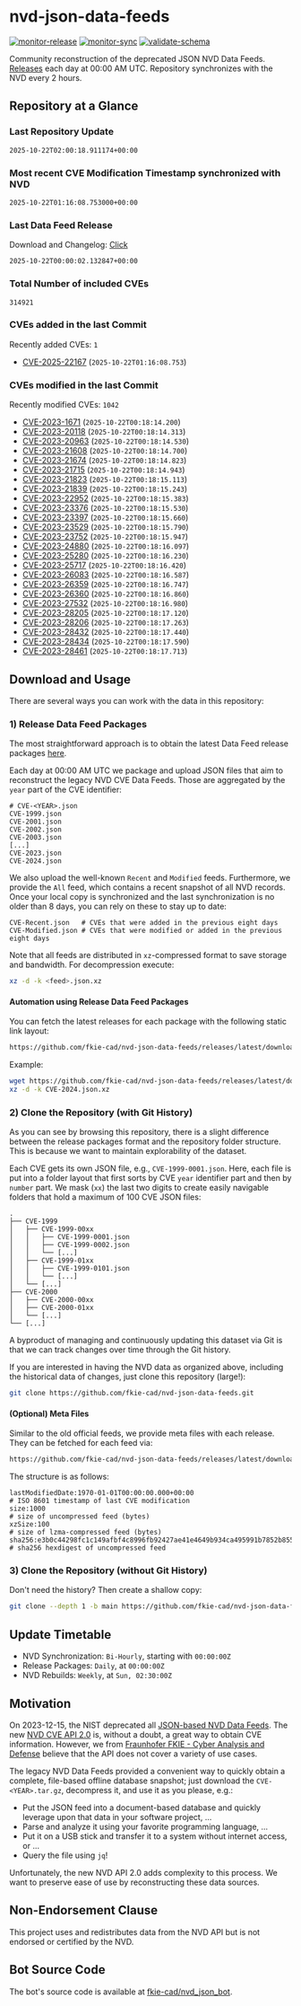 # nvd-json-data-feeds

[![monitor-release](https://github.com/fkie-cad/nvd-json-data-feeds/actions/workflows/monitor_release.yml/badge.svg)](https://github.com/fkie-cad/nvd-json-data-feeds/actions/workflows/monitor_release.yml)
[![monitor-sync](https://github.com/fkie-cad/nvd-json-data-feeds/actions/workflows/monitor_sync.yml/badge.svg)](https://github.com/fkie-cad/nvd-json-data-feeds/actions/workflows/monitor_sync.yml)
[![validate-schema](https://github.com/fkie-cad/nvd-json-data-feeds/actions/workflows/validate_schema.yml/badge.svg)](https://github.com/fkie-cad/nvd-json-data-feeds/actions/workflows/validate_schema.yml)

Community reconstruction of the deprecated JSON NVD Data Feeds.
[Releases](https://github.com/fkie-cad/nvd-json-data-feeds/releases/latest) each day at 00:00 AM UTC.
Repository synchronizes with the NVD every 2 hours.

## Repository at a Glance

### Last Repository Update

```plain
2025-10-22T02:00:18.911174+00:00
```

### Most recent CVE Modification Timestamp synchronized with NVD

```plain
2025-10-22T01:16:08.753000+00:00
```

### Last Data Feed Release

Download and Changelog: [Click](https://github.com/fkie-cad/nvd-json-data-feeds/releases/latest)

```plain
2025-10-22T00:00:02.132847+00:00
```

### Total Number of included CVEs

```plain
314921
```

### CVEs added in the last Commit

Recently added CVEs: `1`

- [CVE-2025-22167](CVE-2025/CVE-2025-221xx/CVE-2025-22167.json) (`2025-10-22T01:16:08.753`)


### CVEs modified in the last Commit

Recently modified CVEs: `1042`

- [CVE-2023-1671](CVE-2023/CVE-2023-16xx/CVE-2023-1671.json) (`2025-10-22T00:18:14.200`)
- [CVE-2023-20118](CVE-2023/CVE-2023-201xx/CVE-2023-20118.json) (`2025-10-22T00:18:14.313`)
- [CVE-2023-20963](CVE-2023/CVE-2023-209xx/CVE-2023-20963.json) (`2025-10-22T00:18:14.530`)
- [CVE-2023-21608](CVE-2023/CVE-2023-216xx/CVE-2023-21608.json) (`2025-10-22T00:18:14.700`)
- [CVE-2023-21674](CVE-2023/CVE-2023-216xx/CVE-2023-21674.json) (`2025-10-22T00:18:14.823`)
- [CVE-2023-21715](CVE-2023/CVE-2023-217xx/CVE-2023-21715.json) (`2025-10-22T00:18:14.943`)
- [CVE-2023-21823](CVE-2023/CVE-2023-218xx/CVE-2023-21823.json) (`2025-10-22T00:18:15.113`)
- [CVE-2023-21839](CVE-2023/CVE-2023-218xx/CVE-2023-21839.json) (`2025-10-22T00:18:15.243`)
- [CVE-2023-22952](CVE-2023/CVE-2023-229xx/CVE-2023-22952.json) (`2025-10-22T00:18:15.383`)
- [CVE-2023-23376](CVE-2023/CVE-2023-233xx/CVE-2023-23376.json) (`2025-10-22T00:18:15.530`)
- [CVE-2023-23397](CVE-2023/CVE-2023-233xx/CVE-2023-23397.json) (`2025-10-22T00:18:15.660`)
- [CVE-2023-23529](CVE-2023/CVE-2023-235xx/CVE-2023-23529.json) (`2025-10-22T00:18:15.790`)
- [CVE-2023-23752](CVE-2023/CVE-2023-237xx/CVE-2023-23752.json) (`2025-10-22T00:18:15.947`)
- [CVE-2023-24880](CVE-2023/CVE-2023-248xx/CVE-2023-24880.json) (`2025-10-22T00:18:16.097`)
- [CVE-2023-25280](CVE-2023/CVE-2023-252xx/CVE-2023-25280.json) (`2025-10-22T00:18:16.230`)
- [CVE-2023-25717](CVE-2023/CVE-2023-257xx/CVE-2023-25717.json) (`2025-10-22T00:18:16.420`)
- [CVE-2023-26083](CVE-2023/CVE-2023-260xx/CVE-2023-26083.json) (`2025-10-22T00:18:16.587`)
- [CVE-2023-26359](CVE-2023/CVE-2023-263xx/CVE-2023-26359.json) (`2025-10-22T00:18:16.747`)
- [CVE-2023-26360](CVE-2023/CVE-2023-263xx/CVE-2023-26360.json) (`2025-10-22T00:18:16.860`)
- [CVE-2023-27532](CVE-2023/CVE-2023-275xx/CVE-2023-27532.json) (`2025-10-22T00:18:16.980`)
- [CVE-2023-28205](CVE-2023/CVE-2023-282xx/CVE-2023-28205.json) (`2025-10-22T00:18:17.120`)
- [CVE-2023-28206](CVE-2023/CVE-2023-282xx/CVE-2023-28206.json) (`2025-10-22T00:18:17.263`)
- [CVE-2023-28432](CVE-2023/CVE-2023-284xx/CVE-2023-28432.json) (`2025-10-22T00:18:17.440`)
- [CVE-2023-28434](CVE-2023/CVE-2023-284xx/CVE-2023-28434.json) (`2025-10-22T00:18:17.590`)
- [CVE-2023-28461](CVE-2023/CVE-2023-284xx/CVE-2023-28461.json) (`2025-10-22T00:18:17.713`)


## Download and Usage

There are several ways you can work with the data in this repository:

### 1) Release Data Feed Packages

The most straightforward approach is to obtain the latest Data Feed release packages [here](https://github.com/fkie-cad/nvd-json-data-feeds/releases/latest).

Each day at 00:00 AM UTC we package and upload JSON files that aim to reconstruct the legacy NVD CVE Data Feeds.
Those are aggregated by the `year` part of the CVE identifier:

```
# CVE-<YEAR>.json
CVE-1999.json
CVE-2001.json
CVE-2002.json
CVE-2003.json
[...]
CVE-2023.json
CVE-2024.json
```

We also upload the well-known `Recent` and `Modified` feeds.
Furthermore, we provide the `All` feed, which contains a recent snapshot of all NVD records.
Once your local copy is synchronized and the last synchronization is no older than 8 days, you can rely on these to stay up to date:

```plain
CVE-Recent.json   # CVEs that were added in the previous eight days
CVE-Modified.json # CVEs that were modified or added in the previous eight days
```

Note that all feeds are distributed in `xz`-compressed format to save storage and bandwidth.
For decompression execute:

```sh
xz -d -k <feed>.json.xz
```

#### Automation using Release Data Feed Packages

You can fetch the latest releases for each package with the following static link layout:

```sh
https://github.com/fkie-cad/nvd-json-data-feeds/releases/latest/download/CVE-<YEAR>.json.xz
```

Example:

```sh
wget https://github.com/fkie-cad/nvd-json-data-feeds/releases/latest/download/CVE-2024.json.xz
xz -d -k CVE-2024.json.xz
```

### 2) Clone the Repository (with Git History)

As you can see by browsing this repository, there is a slight difference between the release packages format and the repository folder structure.
This is because we want to maintain explorability of the dataset.

Each CVE gets its own JSON file, e.g., `CVE-1999-0001.json`.
Here, each file is put into a folder layout that first sorts by CVE `year` identifier part and then by `number` part.
We mask (`xx`) the last two digits to create easily navigable folders that hold a maximum of 100 CVE JSON files:

```plain
.
├── CVE-1999
│   ├── CVE-1999-00xx
│   │   ├── CVE-1999-0001.json
│   │   ├── CVE-1999-0002.json
│   │   └── [...]
│   ├── CVE-1999-01xx
│   │   ├── CVE-1999-0101.json
│   │   └── [...]
│   └── [...]
├── CVE-2000
│   ├── CVE-2000-00xx
│   ├── CVE-2000-01xx
│   └── [...]
└── [...]
```

A byproduct of managing and continuously updating this dataset via Git is that we can track changes over time through the Git history.

If you are interested in having the NVD data as organized above, including the historical data of changes, just clone this repository (large!):

```sh
git clone https://github.com/fkie-cad/nvd-json-data-feeds.git
```

#### (Optional) Meta Files

Similar to the old official feeds, we provide meta files with each release. They can be fetched for each feed via:

```sh
https://github.com/fkie-cad/nvd-json-data-feeds/releases/latest/download/CVE-<YEAR>.meta
```

The structure is as follows:

```plain
lastModifiedDate:1970-01-01T00:00:00.000+00:00                          # ISO 8601 timestamp of last CVE modification
size:1000                                                               # size of uncompressed feed (bytes)
xzSize:100                                                              # size of lzma-compressed feed (bytes)
sha256:e3b0c44298fc1c149afbf4c8996fb92427ae41e4649b934ca495991b7852b855 # sha256 hexdigest of uncompressed feed
```

### 3) Clone the Repository (without Git History)

Don't need the history? Then create a shallow copy:

```sh
git clone --depth 1 -b main https://github.com/fkie-cad/nvd-json-data-feeds.git
```


## Update Timetable

* NVD Synchronization: `Bi-Hourly`, starting with `00:00:00Z`
* Release Packages: `Daily`, at `00:00:00Z`
* NVD Rebuilds: `Weekly`, at `Sun, 02:30:00Z`


## Motivation

On 2023-12-15, the NIST deprecated all [JSON-based NVD Data Feeds](https://nvd.nist.gov/vuln/data-feeds#divRetirementBanner-1).
The new [NVD CVE API 2.0](https://nvd.nist.gov/developers/vulnerabilities) is, without a doubt, a great way to obtain CVE information.
However, we from [Fraunhofer FKIE - Cyber Analysis and Defense](https://www.fkie.fraunhofer.de/en/departments/cad.html) believe that the API does not cover a variety of use cases.

The legacy NVD Data Feeds provided a convenient way to quickly obtain a complete, file-based offline database snapshot; just download the `CVE-<YEAR>.tar.gz`, decompress it, and use it as you please, e.g.:

- Put the JSON feed into a document-based database and quickly leverage upon that data in your software project, ...
- Parse and analyze it using your favorite programming language, ...
- Put it on a USB stick and transfer it to a system without internet access, or ...
- Query the file using `jq`!

Unfortunately, the new NVD API 2.0 adds complexity to this process.
We want to preserve ease of use by reconstructing these data sources.

## Non-Endorsement Clause

This project uses and redistributes data from the NVD API but is not endorsed or certified by the NVD.

## Bot Source Code

The bot's source code is available at [fkie-cad/nvd\_json\_bot](https://github.com/fkie-cad/nvd_json_bot).